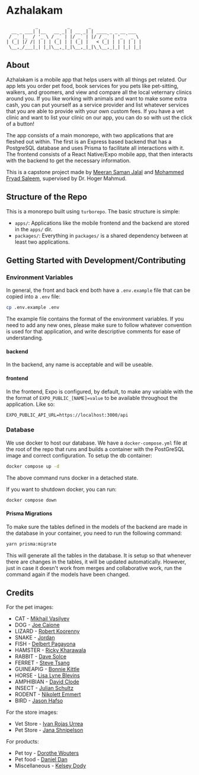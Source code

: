 # Azhalakam

```
           _           _       _
  __ _ ___| |__   __ _| | __ _| | ____ _ _ __ ___
 / _` |_  / '_ \ / _` | |/ _` | |/ / _` | '_ ` _ \
| (_| |/ /| | | | (_| | | (_| |   < (_| | | | | | |
 \__,_/___|_| |_|\__,_|_|\__,_|_|\_\__,_|_| |_| |_|

```

## About

Azhalakam is a mobile app that helps users with all things pet related. Our app lets you order pet food, book services for you pets like pet-sitting, walkers, and groomers, and view and compare all the local veternary clinics around you. If you like working with animals and want to make some extra cash, you can put yourself as a service provider and list whatever services that you are able to provide with your own custom fees. If you have a vet clinic and want to list your clinic on our app, you can do so with ust the click of a button!

The app consists of a main monorepo, with two applications that are fleshed out within. The first is an Express based backend that has a PostgreSQL database and uses Prisma to facilitate all interactions with it. The frontend consists of a React Native/Expo mobile app, that then interacts with the backend to get the necessary information.

This is a capstone project made by [Meeran Saman Jalal](https://github.com/Meeran-Tofiq) and [Mohammed Fryad Saleem](https://github.com/MohammedF02), supervised by Dr. Hoger Mahmud.

## Structure of the Repo

This is a monorepo built using `turborepo`. The basic structure is simple:

- `apps/`: Applications like the mobile frontend and the backend are stored in the `apps/` dir.
- `packages/`: Everything in `packages/` is a shared dependency between at least two applications.

## Getting Started with Development/Contributing

### Environment Variables

In general, the front and back end both have a `.env.example` file that can be copied into a `.env` file:

```sh
cp .env.example .env
```

The example file contains the format of the environment variables. If you need to add any new ones, please make sure to follow whatever convention is used for that application, and write descriptive comments for ease of understanding.

#### backend

In the backend, any name is acceptable and will be useable.

#### frontend

In the frontend, Expo is configured, by default, to make any variable with the the format of `EXPO_PUBLIC_[NAME]=value` to be available throughout the application. Like so:

```
EXPO_PUBLIC_API_URL=https://localhost:3000/api
```

### Database

We use docker to host our database. We have a `docker-compose.yml` file at the root of the repo that runs and builds a container with the PostGreSQL image and correct configuration. To setup the db container:

```sh
docker compose up -d
```

The above command runs docker in a detached state.

If you want to shutdown docker, you can run:

```sh
docker compose down
```

#### Prisma Migrations

To make sure the tables defined in the models of the backend are made in the database in your container, you need to run the following command:

```sh
yarn prisma:migrate
```

This will generate all the tables in the database. It is setup so that whenever there are changes in the tables, it will be updated automatically. However, just in case it doesn't work from merges and collaborative work, run the command again if the models have been changed.

## Credits

For the pet images:

- CAT - [Mikhail Vasilyev](https://unsplash.com/@miklevasilyev)
- DOG - [Joe Caione](https://unsplash.com/@joeyc)
- LIZARD - [Robert Koorenny](https://unsplash.com/@koorenny)
- SNAKE - [Jordan](https://unsplash.com/@jordan_jelly)
- FISH - [Delbert Pagayona](https://unsplash.com/@dpagayona)
- HAMSTER - [Ricky Kharawala](https://unsplash.com/@sweetmangostudios)
- RABBIT - [Dave Solce](https://unsplash.com/@dlsolce)
- FERRET - [Steve Tsang](https://unsplash.com/@stevetsang)
- GUINEAPIG - [Bonnie Kittle](https://unsplash.com/@bonniekdesign)
- HORSE - [Lisa Lyne Blevins](https://unsplash.com/@lisablevins)
- AMPHIBIAN - [David Clode](https://unsplash.com/@davidclode)
- INSECT - [Julian Schultz](https://unsplash.com/@majorfluff)
- RODENT - [Nikolett Emmert](https://unsplash.com/@niki_emmert)
- BIRD - [Jason Hafso](https://unsplash.com/@jasonhafso)

For the store images:

- Vet Store - [Ivan Rojas Urrea](https://unsplash.com/@ivnrjs)
- Pet Store - [Jana Shnipelson](https://unsplash.com/@shnipelson)

For products:

- Pet toy - [Dorothe Wouters](https://unsplash.com/@darkmoonart)
- Pet food - [Daniel Dan](https://unsplash.com/@outsideclick)
- Miscellaneous - [Kelsey Dody](https://unsplash.com/@_kelseycam)
